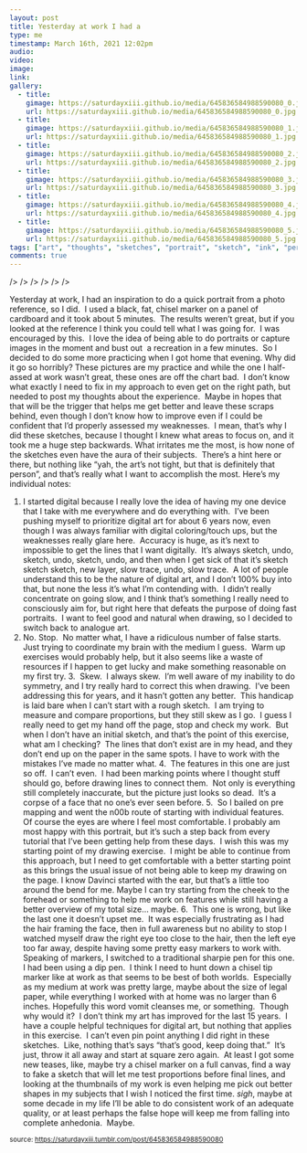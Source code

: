 ```yaml
---
layout: post
title: Yesterday at work I had a
type: me
timestamp: March 16th, 2021 12:02pm
audio: 
video: 
image: 
link: 
gallery:
  - title: 
    gimage: https://saturdayxiii.github.io/media/645836584988590080_0.jpg
    url: https://saturdayxiii.github.io/media/645836584988590080_0.jpg
  - title: 
    gimage: https://saturdayxiii.github.io/media/645836584988590080_1.jpg
    url: https://saturdayxiii.github.io/media/645836584988590080_1.jpg
  - title: 
    gimage: https://saturdayxiii.github.io/media/645836584988590080_2.jpg
    url: https://saturdayxiii.github.io/media/645836584988590080_2.jpg
  - title: 
    gimage: https://saturdayxiii.github.io/media/645836584988590080_3.jpg
    url: https://saturdayxiii.github.io/media/645836584988590080_3.jpg
  - title: 
    gimage: https://saturdayxiii.github.io/media/645836584988590080_4.jpg
    url: https://saturdayxiii.github.io/media/645836584988590080_4.jpg
  - title: 
    gimage: https://saturdayxiii.github.io/media/645836584988590080_5.jpg
    url: https://saturdayxiii.github.io/media/645836584988590080_5.jpg
tags: ["art", "thoughts", "sketches", "portrait", "sketch", "ink", "personal"]
comments: true
---
```


 />
 />
 />
 />
 />
 />
        
Yesterday at work, I had an inspiration to do a quick portrait from a photo reference, so I did.  I used a black, fat, chisel marker on a panel of cardboard and it took about 5 minutes.  The results weren’t great, but if you looked at the reference I think you could tell what I was going for.  I was encouraged by this.  I love the idea of being able to do portraits or capture images in the moment and bust out  a recreation in a few minutes.  So I decided to do some more practicing when I got home that evening.
Why did it go so horribly?
These pictures are my practice and while the one I half-assed at work wasn’t great, these ones are off the chart bad.  I don’t know what exactly I need to fix in my approach to even get on the right path, but needed to post my thoughts about the experience.  Maybe in hopes that that will be the trigger that helps me get better and leave these scraps behind, even though I don’t know how to improve even if I could be confident that I’d properly assessed my weaknesses.  I mean, that’s why I did these sketches, because I thought I knew what areas to focus on, and it took me a huge step backwards.
What irritates me the most, is how none of the sketches even have the aura of their subjects.  There’s a hint here or there, but nothing like “yah, the art’s not tight, but that is definitely that person”, and that’s really what I want to accomplish the most.
Here’s my individual notes:
1. I started digital because I really love the idea of having my one device that I take with me everywhere and do everything with.  I’ve been pushing myself to prioritize digital art for about 6 years now, even though I was always familiar with digital coloring/touch ups, but the weaknesses really glare here.  Accuracy is huge, as it’s next to impossible to get the lines that I want digitally.  It’s always sketch, undo, sketch, undo, sketch, undo, and then when I get sick of that it’s sketch sketch sketch, new layer, slow trace, undo, slow trace.  A lot of people understand this to be the nature of digital art, and I don’t 100% buy into that, but none the less it’s what I’m contending with.  I didn’t really concentrate on going slow, and I think that’s something I really need to consciously aim for, but right here that defeats the purpose of doing fast portraits.  I want to feel good and natural when drawing, so I decided to switch back to analogue art.
2. No. Stop.  No matter what, I have a ridiculous number of false starts.  Just trying to coordinate my brain with the medium I guess.  Warm up exercises would probably help, but it also seems like a waste of resources if I happen to get lucky and make something reasonable on my first try.
3.  Skew.  I always skew.  I’m well aware of my inability to do symmetry, and I try really hard to correct this when drawing.  I’ve been addressing this for years, and it hasn’t gotten any better.  This handicap is laid bare when I can’t start with a rough sketch.  I am trying to measure and compare proportions, but they still skew as I go.  I guess I really need to get my hand off the page, stop and check my work.  But when I don’t have an initial sketch, and that’s the point of this exercise, what am I checking?  The lines that don’t exist are in my head, and they don’t end up on the paper in the same spots. I have to work with the mistakes I’ve made no matter what.
4.  The features in this one are just so off.  I can’t even.  I had been marking points where I thought stuff should go, before drawing lines to connect them.  Not only is everything still completely inaccurate, but the picture just looks so dead.  It’s a corpse of a face that no one’s ever seen before.
5.  So I bailed on pre mapping and went the n00b route of starting with individual features.  Of course the eyes are where I feel most comfortable. I probably am most happy with this portrait, but it’s such a step back from every tutorial that I’ve been getting help from these days.  I wish this was my starting point of my drawing exercise.  I might be able to continue from this approach, but I need to get comfortable with a better starting point as this brings the usual issue of not being able to keep my drawing on the page. I know Davinci started with the ear, but that’s a little too around the bend for me. Maybe I can try starting from the cheek to the forehead or something to help me work on features while still having a better overview of my total size&hellip; maybe.
6.  This one is wrong, but like the last one it doesn’t upset me.  It was especially frustrating as I had the hair framing the face, then in full awareness but no ability to stop I watched myself draw the right eye too close to the hair, then the left eye too far away, despite having some pretty easy markers to work with.  Speaking of markers, I switched to a traditional sharpie pen for this one.  I had been using a dip pen.  I think I need to hunt down a chisel tip marker like at work as that seems to be best of both worlds.  Especially as my medium at work was pretty large, maybe about the size of legal paper, while everything I worked with at home was no larger than 6 inches.
Hopefully this word vomit cleanses me, or something.  Though why would it?  I don’t think my art has improved for the last 15 years.  I have a couple helpful techniques for digital art, but nothing that applies in this exercise.  I can’t even pin point anything I did right in these sketches.  Like, nothing that’s says “that’s good, keep doing that.”  It’s just, throw it all away and start at square zero again.  At least I got some new teases, like, maybe try a chisel marker on a full canvas, find a way to fake a sketch that will let me test proportions before final lines, and looking at the thumbnails of my work is even helping me pick out better shapes in my subjects that I wish I noticed the first time.
*sigh*, maybe at some decade in my life I’ll be able to do consistent work of an adequate quality, or at least perhaps the false hope will keep me from falling into complete anhedonia.  Maybe.<br/>
 
  
<small>source: https://saturdayxiii.tumblr.com/post/645836584988590080</small>